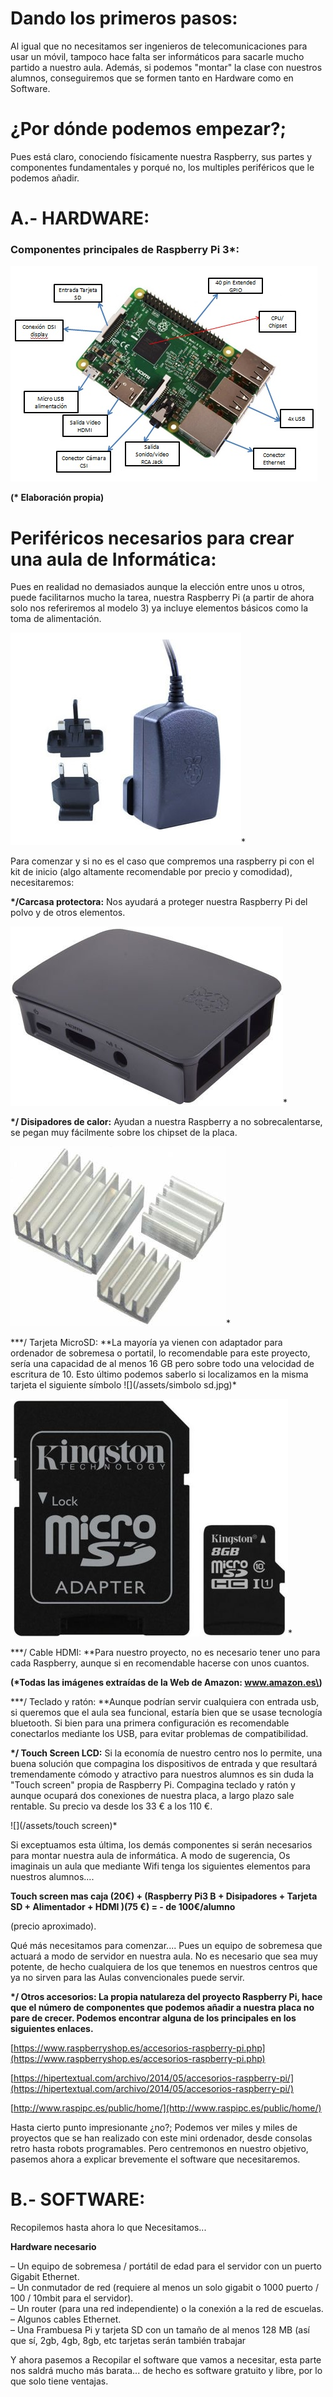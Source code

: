 # Dando los primeros pasos:

Al igual que no necesitamos ser ingenieros de telecomunicaciones para usar un móvil, tampoco hace falta ser informáticos para sacarle mucho partido a nuestro aula. Además, si podemos "montar" la clase con nuestros alumnos, conseguiremos que se formen tanto en Hardware como en Software.

# ¿Por dónde podemos empezar?;

Pues está claro, conociendo físicamente nuestra Raspberry, sus partes y componentes fundamentales y porqué no, los multiples periféricos que le podemos añadir.

# A.- HARDWARE:

### Componentes principales de Raspberry Pi 3\*:

![](/assets/componentes.jpg)

**\(\* Elaboración propia\)**

# Periféricos necesarios para crear una aula de Informática:

Pues en realidad no demasiados aunque la elección entre unos u otros, puede facilitarnos mucho la tarea, nuestra Raspberry Pi \(a partir de ahora solo nos referiremos al modelo 3\) ya incluye elementos básicos como la toma  de alimentación.

![](/assets/cargador.jpg)\*

Para comenzar y si no es el caso que compremos una raspberry pi con el kit de inicio \(algo altamente recomendable por precio y comodidad\), necesitaremos:

**\*/Carcasa protectora:** Nos ayudará a proteger nuestra Raspberry Pi del polvo y de otros elementos.

![](/assets/carcasa.jpg)\*

**\*/ Disipadores de calor:** Ayudan a nuestra Raspberry a no sobrecalentarse, se pegan muy fácilmente sobre los chipset de la placa.

![](/assets/disipadores.jpg)\*

**\*/ Tarjeta MicroSD: **La mayoría ya vienen con adaptador para ordenador de sobremesa o portatil, lo recomendable para este proyecto, sería una capacidad de al menos 16 GB pero sobre todo una velocidad de escritura de 10. Esto último podemos saberlo si localizamos en la misma tarjeta el siguiente símbolo ![](/assets/simbolo sd.jpg)\*

![](/assets/sd.jpg)\*

**\*/ Cable HDMI: **Para nuestro proyecto, no es necesario tener uno para cada Raspberry, aunque si en recomendable hacerse con unos cuantos.

**\(\*Todas las imágenes extraídas de la Web de Amazon: www.amazon.es\)**

**\*/ Teclado y ratón: **Aunque podrían servir cualquiera con entrada usb, si queremos que el aula sea funcional, estaría bien que se usase tecnología bluetooth. Si bien para una primera configuración es recomendable conectarlos mediante los USB, para evitar problemas de compatibilidad.

**\*/ Touch Screen LCD:** Si la economía de nuestro centro nos lo permite, una buena solución que compagina los dispositivos de entrada y que resultará tremendamente cómodo y atractivo para nuestros alumnos es sin duda la "Touch screen" propia de Raspberry Pi. Compagina teclado y ratón y aunque ocupará dos conexiones de nuestra placa, a largo plazo sale rentable. Su precio va desde los 33 € a los 110 €.

![](/assets/touch screen)\*

Si exceptuamos esta última, los demás componentes si serán necesarios para montar nuestra aula de informática. A modo de sugerencia, Os imaginais un aula que mediante Wifi tenga los siguientes elementos para nuestros alumnos....

**Touch screen mas caja \(20€\) + \(Raspberry Pi3 B + Disipadores + Tarjeta SD + Alimentador + HDMI \)\(75 €\) = - de 100€/alumno**

\(precio aproximado\).

Qué más necesitamos para comenzar.... Pues un equipo de sobremesa que actuará a modo de servidor en nuestra aula. No es necesario que sea muy potente, de hecho cualquiera de los que tenemos en nuestros centros que ya no sirven para las Aulas convencionales puede servir.

**\*/ Otros accesorios: La propia natulareza del proyecto Raspberry Pi, hace que el número de componentes que podemos añadir a nuestra placa no pare de crecer. Podemos encontrar alguna de los principales en los siguientes enlaces.**

[https://www.raspberryshop.es/accesorios-raspberry-pi.php](https://www.raspberryshop.es/accesorios-raspberry-pi.php)

[https://hipertextual.com/archivo/2014/05/accesorios-raspberry-pi/](https://hipertextual.com/archivo/2014/05/accesorios-raspberry-pi/)

[http://www.raspipc.es/public/home/](http://www.raspipc.es/public/home/)

Hasta cierto punto impresionante ¿no?; Podemos ver miles y miles de proyectos que se han realizado con este mini ordenador, desde consolas retro hasta robots programables. Pero centremonos en nuestro objetivo, pasemos ahora a explicar brevemente el software que necesitaremos.

# B.- SOFTWARE:

Recopilemos hasta ahora lo que Necesitamos...

**Hardware necesario**

– Un equipo de sobremesa / portátil de edad para el servidor con un puerto Gigabit Ethernet.  
– Un conmutador de red \(requiere al menos un solo gigabit o 1000 puerto / 100 / 10mbit para el servidor\).  
– Un router \(para una red independiente\) o la conexión a la red de escuelas.  
– Algunos cables Ethernet.  
– Una Frambuesa Pi y tarjeta SD con un tamaño de al menos 128 MB \(así que sí, 2gb, 4gb, 8gb, etc tarjetas serán también trabajar



Y ahora pasemos a Recopilar el software que vamos a necesitar, esta parte nos saldrá mucho más barata... de hecho es software gratuito y libre, por lo que solo tiene ventajas.



